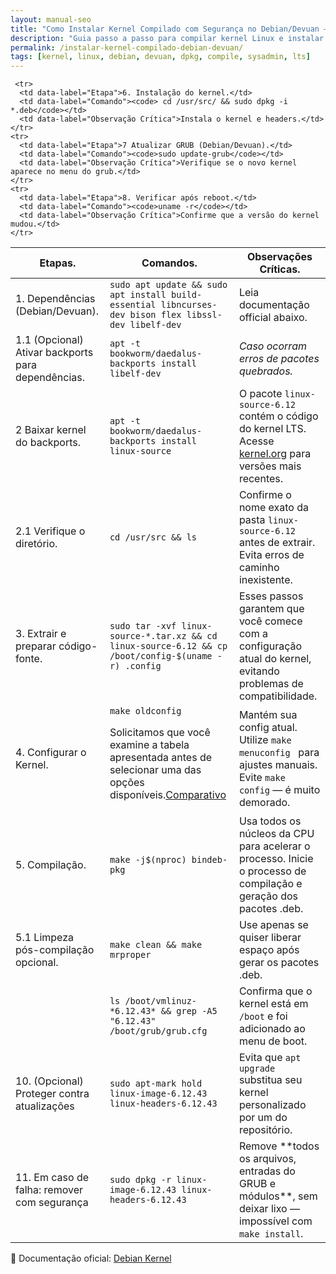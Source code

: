 ```yaml
---
layout: manual-seo
title: "Como Instalar Kernel Compilado com Segurança no Debian/Devuan — Sem Quebrar o Sistema"
description: "Guia passo a passo para compilar kernel Linux e instalar via dpkg usando bindeb-pkg. Método seguro, reversível e compatível com GRUB, DKMS e atualizações."
permalink: /instalar-kernel-compilado-debian-devuan/
tags: [kernel, linux, debian, devuan, dpkg, compile, sysadmin, lts]
---
```







<section class="post-content">

<table class="evergreen-table">
  <thead>
    <tr>
      <th>Etapas.</th>
      <th>Comandos.</th>
      <th>Observações Críticas.</th>
    </tr>
  </thead>
  <tbody>
    <tr>
      <td data-label="Etapa">1. Dependências (Debian/Devuan).</td>
      <td data-label="Comando"><code>sudo apt update && sudo apt install build-essential libncurses-dev bison flex libssl-dev libelf-dev</code></td>
      <td data-label="Observação Crítica">Leia documentação official abaixo.</td>
    </tr>
    <tr>
      <td data-label="Etapa">1.1 (Opcional) Ativar backports para dependências.</td>
      <td data-label="Comando"><code>apt -t bookworm/daedalus-backports install libelf-dev</code></td>
     <td data-label="Observação Crítica"><em>Caso ocorram erros de pacotes quebrados.</em></td>
    </tr>
    <tr>
      <td data-label="Etapa">2 Baixar kernel do backports.</td>
      <td data-label="Comando"><code>apt -t bookworm/daedalus-backports install linux-source</code></td>
      <td data-label="Observação Crítica">O pacote <code>linux-source-6.12</code> contém o código do kernel LTS. Acesse <a href="https://kernel.org" target="_blank">kernel.org</a> para versões mais recentes.</td>
    </tr>
    <tr>
      <td data-label="Etapa">2.1 Verifique o diretório.</td>
      <td data-label="Comando"><code>cd /usr/src && ls</code></td>
      <td data-label="Observação Crítica">Confirme o nome exato da pasta <code>linux-source-6.12 </code> antes de extrair. Evita erros de caminho inexistente.</td>
    </tr>
    <tr>
      <td data-label="Etapa">3. Extrair e preparar código-fonte.</td>
      <td data-label="Comando"><code>sudo tar -xvf linux-source-*.tar.xz && cd linux-source-6.12 && cp /boot/config-$(uname -r) .config</code></td>
      <td data-label="Observação Crítica">Esses passos garantem que você comece com a configuração atual do kernel, evitando problemas de compatibilidade.</td>
    </tr>
    <tr>
      <td data-label="Etapa">4. Configurar o Kernel.</td>
      <td data-label="Comando"><code>make oldconfig</code><p>Solicitamos que você examine a tabela apresentada antes de selecionar uma das opções disponíveis.<a 
href="/make-oldconfig-vs-olddefconfig/" 
target="_blank" rel="noopener">Comparativo</a></p></td>
      <td data-label="Observação Crítica">Mantém sua config atual. Utilize <code>make menuconfig </code> para ajustes manuais. Evite <code>make config</code> — é muito demorado.</td>
    </tr>
    <tr>
      <td data-label="Etapa">5. Compilação.</td>
      <td data-label="Comando"><code>make -j$(nproc) bindeb-pkg</code></td>
      <td data-label="Observação Crítica">Usa todos os núcleos da CPU para acelerar o processo. Inicie o processo de compilação e geração dos pacotes .deb.
 </td>
    </tr>
<tr>
  <td data-label="Etapa">5.1 Limpeza pós-compilação opcional.</td>
  <td data-label="Comando"><code>make clean && make mrproper</code></td>
  <td data-label="Observação Crítica">Use apenas se quiser liberar espaço após gerar os pacotes .deb.</td>
</tr>

    
     <tr>
      <td data-label="Etapa">6. Instalação do kernel.</td>
      <td data-label="Comando"><code> cd /usr/src/ && sudo dpkg -i *.deb</code></td>
      <td data-label="Observação Crítica">Instala o kernel e headers.</td>
    </tr>
    <tr>
      <td data-label="Etapa">7 Atualizar GRUB (Debian/Devuan).</td>
      <td data-label="Comando"><code>sudo update-grub</code></td>
      <td data-label="Observação Crítica">Verifique se o novo kernel aparece no menu do grub.</td>
    </tr>
    <tr>
      <td data-label="Etapa">8. Verificar após reboot.</td>
      <td data-label="Comando"><code>uname -r</code></td>
      <td data-label="Observação Crítica">Confirme que a versão do kernel mudou.</td>
    </tr>

<tr>
      <td data-label="Passo"9. Verificar instalação</td>
      <td data-label="Comando"><code>ls /boot/vmlinuz-*6.12.43* && grep -A5 "6.12.43" /boot/grub/grub.cfg</code></td>
      <td data-label="Por que é seguro">Confirma que o kernel está em <code>/boot</code> e foi adicionado ao menu de boot.</td>
    </tr>
    <tr>
      <td data-label="Passo">10. (Opcional) Proteger contra atualizações</td>
      <td data-label="Comando"><code>sudo apt-mark hold linux-image-6.12.43 linux-headers-6.12.43</code></td>
      <td data-label="Por que é seguro">Evita que <code>apt upgrade</code> substitua seu kernel personalizado por um do repositório.</td>
    </tr>
    <tr>
      <td data-label="Passo">11. Em caso de falha: remover com segurança</td>
      <td data-label="Comando"><code>sudo dpkg -r linux-image-6.12.43 linux-headers-6.12.43</code></td>
      <td data-label="Por que é seguro">Remove **todos os arquivos, entradas do GRUB e módulos**, sem deixar lixo — impossível com <code>make install</code>.</td>
    </tr>


    
  </tbody>
</table>

<p>📘 Documentação oficial: <a href="https://kernel-team.pages.debian.net/kernel-handbook/ch-common-tasks.html#s-kernel-org-package" target="_blank">Debian Kernel</a></p>

</section>







